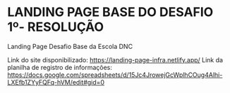 # LANDING PAGE BASE DO DESAFIO 1º- RESOLUÇÃO
Landing Page Desafio Base da Escola DNC

Link do site disponibilizado: https://landing-page-infra.netlify.app/
Link da planilha de registro de informações: https://docs.google.com/spreadsheets/d/15Jc4JrowejGcWplhCOug4Alhi-LXEfb1ZYyFQFq-hVM/edit#gid=0 

